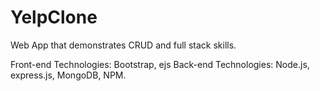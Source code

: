 # YelpClone
 Web App that demonstrates CRUD and full stack skills.

Front-end Technologies: Bootstrap, ejs
Back-end Technologies: Node.js, express.js, MongoDB, NPM. 